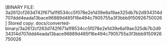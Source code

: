 [BINARY FILE: 3a2612cf263d742f671a1f8534cc5f078e2e1d39e6a19ae325db7b2d934314d707ddd4eada13bace96889d485f16e494c7905755a3f3bbb9150926750026]
Stored copy: docs/converted-binary/3a2612cf263d742f671a1f8534cc5f078e2e1d39e6a19ae325db7b2d934314d707ddd4eada13bace96889d485f16e494c7905755a3f3bbb9150926750026
